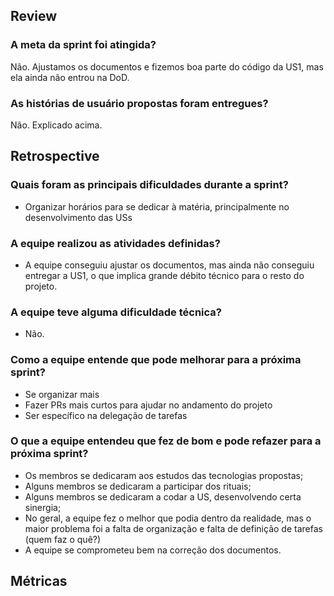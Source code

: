 ## Review
### A meta da sprint foi atingida?
Não. Ajustamos os documentos e fizemos boa parte do código da US1, mas ela ainda não entrou na DoD.

### As histórias de usuário propostas foram entregues?
Não. Explicado acima.


## Retrospective
### Quais foram as principais dificuldades durante a sprint?
- Organizar horários para se dedicar à matéria, principalmente no desenvolvimento das USs

### A equipe realizou as atividades definidas?
- A equipe conseguiu ajustar os documentos, mas ainda não conseguiu entregar a US1, o que implica grande débito técnico para o resto do projeto.

### A equipe teve alguma dificuldade técnica?
- Não.

### Como a equipe entende que pode melhorar para a próxima sprint?
- Se organizar mais
- Fazer PRs mais curtos para ajudar no andamento do projeto
- Ser específico na delegação de tarefas

### O que a equipe entendeu que fez de bom e pode refazer para a próxima sprint?
- Os membros se dedicaram aos estudos das tecnologias propostas;
- Alguns membros se dedicaram a participar dos rituais;
- Alguns membros se dedicaram a codar a US, desenvolvendo certa sinergia;
- No geral, a equipe fez o melhor que podia dentro da realidade, mas o maior problema foi a falta de organização e falta de definição de tarefas (quem faz o quê?)
- A equipe se comprometeu bem na correção dos documentos.

## Métricas
